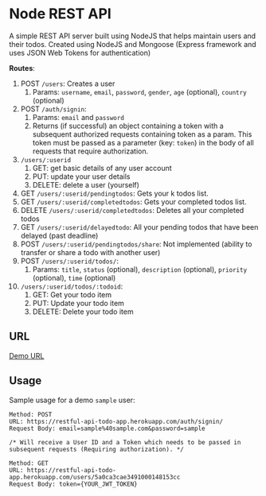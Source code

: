# Node REST API

A simple REST API server built using NodeJS that helps maintain users and their todos. Created using NodeJS and Mongoose (Express framework and uses JSON Web Tokens for authentication)

**Routes**:
1. POST `/users`: Creates a user
	1. Params: `username`, `email`, `password`, `gender`, `age` (optional), `country` (optional)
2. POST `/auth/signin`: 
    1. Params: `email` and `password`
    2. Returns (if successful) an object containing a token with a subsequent authorized requests containing token as a param. This token must be passed as a parameter (key: `token`) in the body of all requests that require authorization.
3. `/users/:userid`
    1. GET: get basic details of any user account
    2. PUT: update your user details
    3. DELETE: delete a user (yourself)
4. GET `/users/:userid/pendingtodos`: Gets your k todos list.
5. GET `/users/:userid/completedtodos`: Gets your completed todos list.
6. DELETE `/users/:userid/completedtodos`: Deletes all your completed todos
7. GET `/users/:userid/delayedtodo`: All your pending todos that have been delayed (past deadline)
8. POST `/users/:userid/pendingtodos/share`: Not implemented (ability to transfer or share a todo with another user)
9. POST `/users/:userid/todos/`:
	1. Params: `title`, `status` (optional), `description` (optional), `priority` (optional), `time` (optional)
10. `/users/:userid/todos/:todoid`:
    1. GET: Get your todo item
    2. PUT: Update your todo item
    3. DELETE: Delete your todo item

## URL

[Demo URL](https://restful-api-todo-app.herokuapp.com/)

## Usage 

Sample usage for a demo `sample` user: 
```
Method: POST 
URL: https://restful-api-todo-app.herokuapp.com/auth/signin/
Request Body: email=sample%40sample.com&password=sample

/* Will receive a User ID and a Token which needs to be passed in subsequent requests (Requiring authorization). */
```

```
Method: GET 
URL: https://restful-api-todo-app.herokuapp.com/users/5a0ca3cae3491000148153cc 
Request Body: token={YOUR_JWT_TOKEN}
```






